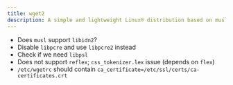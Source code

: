 ```yaml
---
title: wget2
description: A simple and lightweight Linux® distribution based on musl libc and toybox
---
```


- Does `musl` support `libidn2`?
- Disable `libpcre` and use `libpcre2` instead
- Check if we need `libpsl`
- Does not support `reflex`; `css_tokenizer.lex` issue (depends on `flex`)
- `/etc/wgetrc` should contain `ca_certificate=/etc/ssl/certs/ca-certificates.crt`
